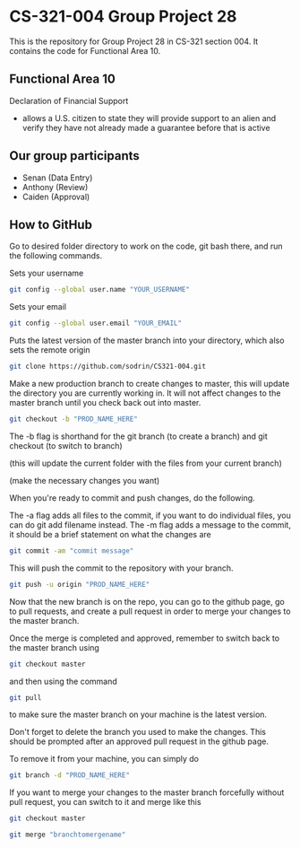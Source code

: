 # CS-321-004 Group Project 28

This is the repository for Group Project 28 in CS-321 section 004. It contains the code for Functional Area 10.

## Functional Area 10
Declaration of Financial Support
- allows a U.S. citizen to state they will provide support to an alien and verify they have not already made a guarantee before that is active

## Our group participants
- Senan (Data Entry)
- Anthony (Review)
- Caiden (Approval)

## How to GitHub

Go to desired folder directory to work on the code, git bash there, and run the following commands.

Sets your username
```sh
git config --global user.name "YOUR_USERNAME"
```
Sets your email
```sh
git config --global user.email "YOUR_EMAIL"
```
Puts the latest version of the master branch into your directory, which also sets the remote origin
```sh
git clone https://github.com/sodrin/CS321-004.git
```

Make a new production branch to create changes to master, this will update the directory you are currently working in. It will not affect changes to the master branch until you check back out into master.
```sh
git checkout -b "PROD_NAME_HERE"
```
The -b flag is shorthand for the git branch (to create a branch) and git checkout (to switch to branch)

(this will update the current folder with the files from your current branch)

(make the necessary changes you want)

When you're ready to commit and push changes, do the following.

The -a flag adds all files to the commit, if you want to do individual files, you can do git add filename instead.
The -m flag adds a message to the commit, it should be a brief statement on what the changes are
```sh
git commit -am "commit message"
```
This will push the commit to the repository with your branch.
```sh
git push -u origin "PROD_NAME_HERE"
```

Now that the new branch is on the repo, you can go to the github page, go to pull requests, and create a pull request in order to merge your changes to the master branch.

Once the merge is completed and approved, remember to switch back to the master branch using 
```sh
git checkout master
```
and then using the command
```sh
git pull
```
to make sure the master branch on your machine is the latest version.

Don't forget to delete the branch you used to make the changes. This should be prompted after an approved pull request in the github page.

To remove it from your machine, you can simply do
```sh
git branch -d "PROD_NAME_HERE"
```

If you want to merge your changes to the master branch forcefully without pull request, you can switch to it and merge like this
```sh
git checkout master
```
```sh
git merge "branchtomergename"
```
